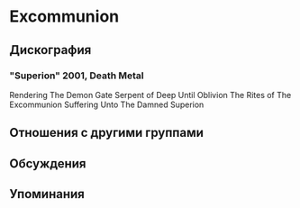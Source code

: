 # Excommunion



## Дискография

### "Superion" 2001, Death Metal

Rendering The Demon Gate 
Serpent of Deep 
Until Oblivion 
The Rites of The Excommunion 
Suffering Unto The Damned 
Superion


## Отношения с другими группами


## Обсуждения


## Упоминания

